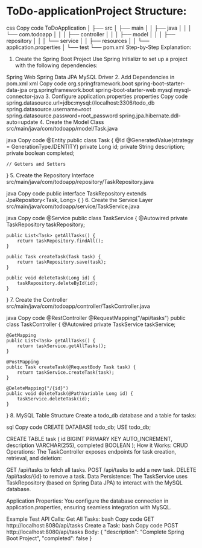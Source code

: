 # ToDo-applicationProject Structure:
css
Copy code
ToDoApplication
│
├── src
│   ├── main
│   │   ├── java
│   │   │   └── com.todoapp
│   │   │       ├── controller
│   │   │       ├── model
│   │   │       ├── repository
│   │   │       └── service
│   │   ├── resources
│   │       └── application.properties
│   └── test
└── pom.xml
Step-by-Step Explanation:
1. Create the Spring Boot Project
Use Spring Initializr to set up a project with the following dependencies:

Spring Web
Spring Data JPA
MySQL Driver
2. Add Dependencies in pom.xml
xml
Copy code
<dependencies>
    <dependency>
        <groupId>org.springframework.boot</groupId>
        <artifactId>spring-boot-starter-data-jpa</artifactId>
    </dependency>
    <dependency>
        <groupId>org.springframework.boot</groupId>
        <artifactId>spring-boot-starter-web</artifactId>
    </dependency>
    <dependency>
        <groupId>mysql</groupId>
        <artifactId>mysql-connector-java</artifactId>
    </dependency>
</dependencies>
3. Configure application.properties
properties
Copy code
spring.datasource.url=jdbc:mysql://localhost:3306/todo_db
spring.datasource.username=root
spring.datasource.password=root_password
spring.jpa.hibernate.ddl-auto=update
4. Create the Model Class
src/main/java/com/todoapp/model/Task.java

java
Copy code
@Entity
public class Task {
    @Id
    @GeneratedValue(strategy = GenerationType.IDENTITY)
    private Long id;
    private String description;
    private boolean completed;

    // Getters and Setters
}
5. Create the Repository Interface
src/main/java/com/todoapp/repository/TaskRepository.java

java
Copy code
public interface TaskRepository extends JpaRepository<Task, Long> {
}
6. Create the Service Layer
src/main/java/com/todoapp/service/TaskService.java

java
Copy code
@Service
public class TaskService {
    @Autowired
    private TaskRepository taskRepository;

    public List<Task> getAllTasks() {
        return taskRepository.findAll();
    }

    public Task createTask(Task task) {
        return taskRepository.save(task);
    }

    public void deleteTask(Long id) {
        taskRepository.deleteById(id);
    }
}
7. Create the Controller
src/main/java/com/todoapp/controller/TaskController.java

java
Copy code
@RestController
@RequestMapping("/api/tasks")
public class TaskController {
    @Autowired
    private TaskService taskService;

    @GetMapping
    public List<Task> getAllTasks() {
        return taskService.getAllTasks();
    }

    @PostMapping
    public Task createTask(@RequestBody Task task) {
        return taskService.createTask(task);
    }

    @DeleteMapping("/{id}")
    public void deleteTask(@PathVariable Long id) {
        taskService.deleteTask(id);
    }
}
8. MySQL Table Structure
Create a todo_db database and a table for tasks:

sql
Copy code
CREATE DATABASE todo_db;
USE todo_db;

CREATE TABLE task (
    id BIGINT PRIMARY KEY AUTO_INCREMENT,
    description VARCHAR(255),
    completed BOOLEAN
);
How it Works:
CRUD Operations: The TaskController exposes endpoints for task creation, retrieval, and deletion:

GET /api/tasks to fetch all tasks.
POST /api/tasks to add a new task.
DELETE /api/tasks/{id} to remove a task.
Data Persistence: The TaskService uses TaskRepository (based on Spring Data JPA) to interact with the MySQL database.

Application Properties: You configure the database connection in application.properties, ensuring seamless integration with MySQL.

Example Test API Calls:
Get All Tasks:
bash
Copy code
GET http://localhost:8080/api/tasks
Create a Task:
bash
Copy code
POST http://localhost:8080/api/tasks
Body:
{
  "description": "Complete Spring Boot Project",
  "completed": false
}










